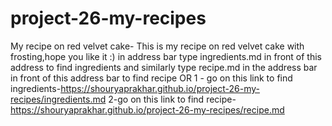 # project-26-my-recipes
My recipe on red velvet cake-
This is my recipe on red velvet cake with frosting,hope you like it :)
in address bar type ingredients.md in front of this address to find ingredients and similarly type recipe.md in the address bar in front of this address bar to find recipe OR
 1 - go on this link to find ingredients-https://shouryaprakhar.github.io/project-26-my-recipes/ingredients.md
 2-go on this link to find recipe-https://shouryaprakhar.github.io/project-26-my-recipes/recipe.md
